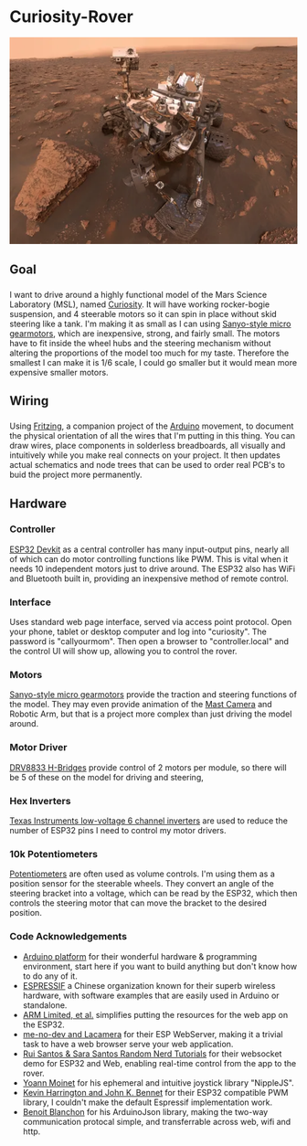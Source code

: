 # Curiosity-Rover

<p style="text-align: center;">
    <img src="./Curiosity_Selfie.png" />
</p>

## Goal
###
I want to drive around a highly functional model of the Mars Science Laboratory (MSL), named [Curiosity](https://www.jpl.nasa.gov/missions/mars-science-laboratory-curiosity-rover-msl/).  It will have working rocker-bogie suspension, and 4 steerable motors so it can spin in place without skid steering like a tank.  I'm making it as small as I can using [Sanyo-style micro gearmotors](https://www.amazon.com/gp/aw/d/B07FVMVGM3/?_encoding=UTF8), which are inexpensive, strong, and fairly small.  The motors have to fit inside the wheel hubs and the steering mechanism without altering the proportions of the model too much for my taste.  Therefore the smallest I can make it is 1/6 scale, I could go smaller but it would mean more expensive smaller motors.

## Wiring
###
Using [Fritzing](https://fritzing.org/), a companion project of the [Arduino](https://www.arduino.cc/) movement, to document the physical orientation of all the wires that I'm putting in this thing.  You can draw wires, place components in solderless breadboards, all visually and intuitively while you make real connects on your project.  It then updates actual schematics and node trees that can be used to order real PCB's to buid the project more permanently.


## Hardware
### Controller
[ESP32 Devkit](https://www.microcenter.com/product/613822/inland-esp32-wroom-32d-module) as a central controller has many input-output pins, nearly all of which can do motor controlling functions like PWM.  This is vital when it needs 10 independent motors just to drive around.  The ESP32 also has WiFi and Bluetooth built in, providing an inexpensive method of remote control.
### Interface
Uses standard web page interface, served via access point protocol. Open your phone, tablet or desktop computer and log into "curiosity".  The password is "callyourmom".  Then open a browser to "controller.local" and the control UI will show up, allowing you to control the rover.

### Motors
[Sanyo-style micro gearmotors](https://www.amazon.com/gp/aw/d/B07FVMVGM3/?_encoding=UTF8) provide the traction and steering functions of the model.  They may even provide animation of the [Mast Camera](https://science.nasa.gov/mission/msl-curiosity/science-instruments/#h-mastcam) and Robotic Arm, but that is a project more complex than just driving the model around.

### Motor Driver
[DRV8833 H-Bridges](https://www.amazon.com/VKLSVAN-DRV8833-h-Bridge-Arduino-Microcontroller/dp/B0DQGQ1V1C) provide control of 2 motors per module, so there will be 5 of these on the model for driving and steering,

### Hex Inverters
[Texas Instruments low-voltage 6 channel inverters](https://www.mouser.com/ProductDetail/Texas-Instruments/SN74LVC04APWRG3?qs=EuM%2FBx4ov4R3TYLIBa%252BMkA%3D%3D) are used to reduce the number of ESP32 pins I need to control my motor drivers.

### 10k Potentiometers
[Potentiometers](https://www.amazon.com/Taiss-Potentiometer-Variable-Resistors-Terminals/dp/B09XDR799P) are often used as volume controls.  I'm using them as a position sensor for the steerable wheels.  They convert an angle of the steering bracket into a voltage, which can be read by the ESP32, which then controls the steering motor that can move the bracket to the desired position.

### Code Acknowledgements
- [Arduino platform](https://www.arduino.cc/) for their wonderful hardware & programming environment, start here if you want to build anything but don't know how to do any of it.
- [ESPRESSIF](https://www.espressif.com/en/producttype/esp32-wroom-32) a Chinese organization known for their superb wireless hardware, with software examples that are easily used in Arduino or standalone.
- [ARM Limited, et al.](https://github.com/littlefs-project/littlefs) simplifies putting the resources for the web app on the ESP32.
- [me-no-dev and Lacamera](https://github.com/lacamera/ESPAsyncWebServer) for their ESP WebServer, making it a trivial task to have a web browser serve your web application.
- [Rui Santos & Sara Santos Random Nerd Tutorials](https://RandomNerdTutorials.com/esp32-websocket-server-sensor/) for their websocket demo for ESP32 and Web, enabling real-time control from the app to the rover.
- [Yoann Moinet](https://github.com/yoannmoinet/nipplejs) for his ephemeral and intuitive joystick library "NippleJS".
- [Kevin Harrington and John K. Bennet](https://madhephaestus.github.io/ESP32Servo/annotated.html) for their ESP32 compatible PWM library, I couldn't make the default Espressif implementation work.
- [Benoit Blanchon](https://arduinojson.org/?utm_source=meta&utm_medium=library.properties) for his ArduinoJson library, making the two-way communication protocal simple, and transferrable across web, wifi and http.
